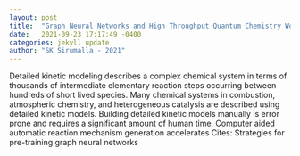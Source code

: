 ```yaml
---
layout: post
title:  "Graph Neural Networks and High Throughput Quantum Chemistry Workflows for Detailed Kinetic Modeling"
date:   2021-09-23 17:17:49 -0400
categories: jekyll update
author: "SK Sirumalla - 2021"
---
```

Detailed kinetic modeling describes a complex chemical system in terms of thousands of intermediate elementary reaction steps occurring between hundreds of short lived species. Many chemical systems in combustion, atmospheric chemistry, and heterogeneous catalysis are described using detailed kinetic models. Building detailed kinetic models manually is error prone and requires a significant amount of human time. Computer aided automatic reaction mechanism generation accelerates Cites: Strategies for pre-training graph neural networks